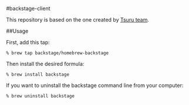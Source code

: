 #backstage-client

This repository is based on the one created by [Tsuru team](https://github.com/tsuru/homebrew-tsuru).

##Usage

First, add this tap:

	% brew tap backstage/homebrew-backstage

Then install the desired formula:

	% brew install backstage

If you want to uninstall the backstage command line from your computer:

	% brew uninstall backstage
